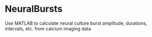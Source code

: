 # NeuralBursts
Use MATLAB to calculate neural culture burst amplitude, durations, intervals, etc. from calcium imaging data
